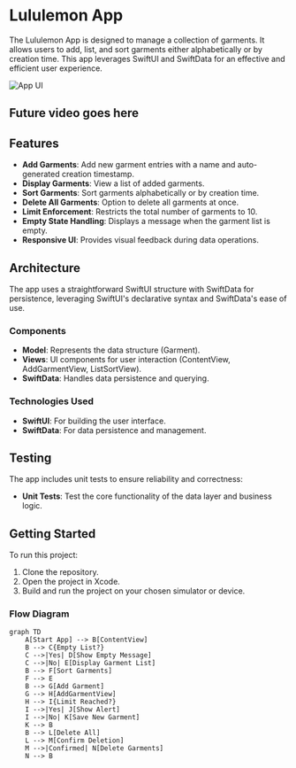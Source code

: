 # Lululemon App

The Lululemon App is designed to manage a collection of garments. It allows users to add, list, and sort garments either alphabetically or by creation time. This app leverages SwiftUI and SwiftData for an effective and efficient user experience.

![App UI](https://github.com/marlhex/Lululemon_SwiftData/assets/4165637/cdc94c1e-e218-473c-bf7b-9a8beed83ed9)

## Future video goes here

## Features

- **Add Garments**: Add new garment entries with a name and auto-generated creation timestamp.
- **Display Garments**: View a list of added garments.
- **Sort Garments**: Sort garments alphabetically or by creation time.
- **Delete All Garments**: Option to delete all garments at once.
- **Limit Enforcement**: Restricts the total number of garments to 10.
- **Empty State Handling**: Displays a message when the garment list is empty.
- **Responsive UI**: Provides visual feedback during data operations.

## Architecture

The app uses a straightforward SwiftUI structure with SwiftData for persistence, leveraging SwiftUI's declarative syntax and SwiftData's ease of use.

### Components

- **Model**: Represents the data structure (Garment).
- **Views**: UI components for user interaction (ContentView, AddGarmentView, ListSortView).
- **SwiftData**: Handles data persistence and querying.

### Technologies Used

- **SwiftUI**: For building the user interface.
- **SwiftData**: For data persistence and management.

## Testing

The app includes unit tests to ensure reliability and correctness:

- **Unit Tests**: Test the core functionality of the data layer and business logic.

## Getting Started

To run this project:

1. Clone the repository.
2. Open the project in Xcode.
3. Build and run the project on your chosen simulator or device.

### Flow Diagram

```mermaid
graph TD
    A[Start App] --> B[ContentView]
    B --> C{Empty List?}
    C -->|Yes| D[Show Empty Message]
    C -->|No| E[Display Garment List]
    B --> F[Sort Garments]
    F --> E
    B --> G[Add Garment]
    G --> H[AddGarmentView]
    H --> I{Limit Reached?}
    I -->|Yes| J[Show Alert]
    I -->|No| K[Save New Garment]
    K --> B
    B --> L[Delete All]
    L --> M[Confirm Deletion]
    M -->|Confirmed| N[Delete Garments]
    N --> B
